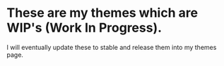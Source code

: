 # These are my themes which are WIP's (Work In Progress).

I will eventually update these to stable and release them into my themes page.
